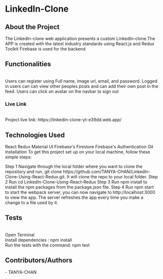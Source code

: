 # LinkedIn-Clone
<h2>About the Project</h2>
<p>The LinkedIn-clone web application presents a custom LinkedIn-clone.The APP is created with the latest industry standards using React.js and Redux Toolkit Firebase is used for the backend<p>

<h2>Functionalities</h2>
<br>
Users can register using Full name, image url, email, and password.
Logged in users can can view other peoples posts and can add their own post in the feed.
Users can click on avatar on the navbar to sign out


<h3>Live Link</h3>
<br>
Project live link: 
https://linkedin-clone-yt-e39dd.web.app/

<h2>Technologies Used</h2>
React
Redux
Material UI
Firebase's Firestore
Firebase's Authentication
Git
Installation
To get this project set up on your local machine, follow these simple steps:
<br>

<p>
Step 1
Navigate through the local folder where you want to clone the repository and run.
git clone https://github.com/TANYA-CHAN/LinkedIn-Clone-Using-React-Redux.git. It will clone the repo to your local folder.
Step 2
Run cd LinkedIn-Clone-Using-React-Redux
Step 3
Run npm install to install the npm packages from the package.json file.
Step 4
Run npm start to start the webpack server, you can now navigate to http://localhost:3000 to view the app. The server refreshes the app every time you make a change to a file used by it.
<p> 
  
<h2>Tests</h2>
<br>
Open Terminal
<br>
Install dependencies :
npm install
<br>
Run the tests with the command:
npm test
<br>

<h2>Contributors/Authors</h2> - TANYA-CHAN

